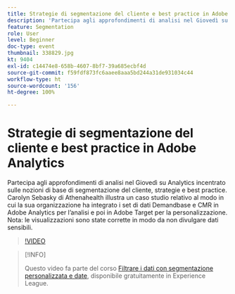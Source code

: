 ```yaml
---
title: Strategie di segmentazione del cliente e best practice in Adobe Analytics
description: 'Partecipa agli approfondimenti di analisi nel Giovedì su Analytics incentrato sulle nozioni di base di segmentazione del cliente, strategie e best practice. Carolyn Sebasky di Athenahealth illustra un caso studio relativo al modo in cui la sua organizzazione ha integrato i set di dati Demandbase e CMR in Adobe Analytics per l’analisi e poi in Adobe Target per la personalizzazione. Nota: le visualizzazioni sono state corrette in modo da non divulgare dati sensibili.'
feature: Segmentation
role: User
level: Beginner
doc-type: event
thumbnail: 338829.jpg
kt: 9404
exl-id: c14474e8-658b-4607-8bf7-39a685ecbf4d
source-git-commit: f59fdf873fc6aaee8aaa5bd244a31de931034c44
workflow-type: ht
source-wordcount: '156'
ht-degree: 100%

---
```


# Strategie di segmentazione del cliente e best practice in Adobe Analytics

Partecipa agli approfondimenti di analisi nel Giovedì su Analytics incentrato sulle nozioni di base di segmentazione del cliente, strategie e best practice. Carolyn Sebasky di Athenahealth illustra un caso studio relativo al modo in cui la sua organizzazione ha integrato i set di dati Demandbase e CMR in Adobe Analytics per l’analisi e poi in Adobe Target per la personalizzazione. Nota: le visualizzazioni sono state corrette in modo da non divulgare dati sensibili.

>[!VIDEO](https://video.tv.adobe.com/v/338829/?quality=12&learn=on)

>[!INFO]
>
> Questo video fa parte del corso [Filtrare i dati con segmentazione personalizzata e date](https://experienceleague.adobe.com/?recommended=Analytics-U-1-2021.1.filterdata&amp;lang=it), disponibile gratuitamente in Experience League.
